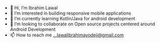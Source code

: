 - 👋 Hi, I’m Ibrahim Lawal
- 👀 I’m interested in building responsive mobile applications
- 🌱 I’m currently learning Kotlin/Java for android development
- 💞️ I’m looking to collaborate on Open source projects centered around Android Development
- 📫 How to reach me ...lawalibrahimayodeji@gmail.com

<!---
electrosalaf/electrosalaf is a ✨ special ✨ repository because its `README.md` (this file) appears on your GitHub profile.
You can click the Preview link to take a look at your changes.
--->
